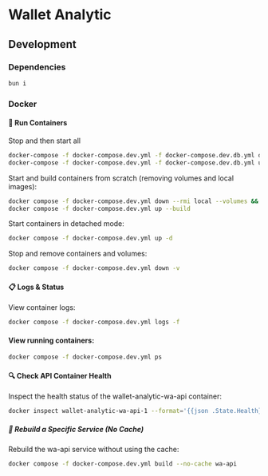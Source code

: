 # Wallet Analytic

## Development

### Dependencies

```bash
bun i
```

### Docker

#### 🔧 Run Containers

Stop and then start all

```bash
docker-compose -f docker-compose.dev.yml -f docker-compose.dev.db.yml down
docker-compose -f docker-compose.dev.yml -f docker-compose.dev.db.yml up --build
```

Start and build containers from scratch (removing volumes and local images):

```bash
docker compose -f docker-compose.dev.yml down --rmi local --volumes && \
docker compose -f docker-compose.dev.yml up --build
```

Start containers in detached mode:
```bash
docker compose -f docker-compose.dev.yml up -d
```

Stop and remove containers and volumes:

```bash
docker compose -f docker-compose.dev.yml down -v
```

#### 📋 Logs & Status

View container logs:

```bash
docker compose -f docker-compose.dev.yml logs -f
```

#### View running containers:

```bash
docker compose -f docker-compose.dev.yml ps
```

#### 🔍 Check API Container Health
Inspect the health status of the wallet-analytic-wa-api container:

```bash
docker inspect wallet-analytic-wa-api-1 --format='{{json .State.Health}}'
```

##### 🧱 Rebuild a Specific Service (No Cache)

Rebuild the wa-api service without using the cache:

```bash
docker compose -f docker-compose.dev.yml build --no-cache wa-api
```
